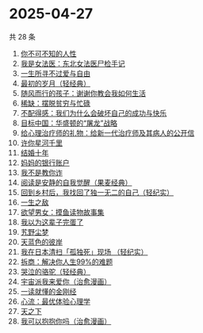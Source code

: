 # 2025-04-27

共 28 条

<!-- BEGIN WEREAD -->
<!-- 最后更新时间 2025-04-27 18:12:46 +0800 -->
1. [你不可不知的人性](https://weread.qq.com/web/bookDetail/bbe32320726cb7c7bbe431c)
1. [我是女法医：东北女法医尸检手记](https://weread.qq.com/web/bookDetail/d78329c0813ab9d9bg017663)
1. [一生所寻不过爱与自由](https://weread.qq.com/web/bookDetail/a7332ed0813ab9dfag0106c8)
1. [最初的岁月（轻经典）](https://weread.qq.com/web/bookDetail/ada32050813ab9dfag019850)
1. [随风而行的孩子：谢谢你教会我如何生活](https://weread.qq.com/web/bookDetail/d9132890813ab9c76g011423)
1. [稀缺：摆脱贫穷与忙碌](https://weread.qq.com/web/bookDetail/4a432d00813ab73e8g019b1a)
1. [不配得感：我们为什么会破坏自己的成功与快乐](https://weread.qq.com/web/bookDetail/91e32660813ab9d61g0130c3)
1. [目标中国：华盛顿的“屠龙”战略](https://weread.qq.com/web/bookDetail/b1432810813ab9dfdg016c1f)
1. [给心理治疗师的礼物：给新一代治疗师及其病人的公开信](https://weread.qq.com/web/bookDetail/afa32f70813ab9defg015f50)
1. [许你星河千里](https://weread.qq.com/web/bookDetail/5ff32df0718d8a435ffcbfd)
1. [结婚十年](https://weread.qq.com/web/bookDetail/48632f10813ab9d9bg0157ca)
1. [妈妈的银行账户](https://weread.qq.com/web/bookDetail/02e32c30813ab943bg011fdd)
1. [我不是教你诈](https://weread.qq.com/web/bookDetail/14232ed0813ab6d8fg019a70)
1. [阅读是安静的自我觉醒（果麦经典）](https://weread.qq.com/web/bookDetail/86e32d10813ab9d9bg0148b5)
1. [回到乡村后，我找回了独一无二的自己（轻纪实）](https://weread.qq.com/web/bookDetail/5a132de0813ab9d40g015bf2)
1. [一生之敌](https://weread.qq.com/web/bookDetail/96232f70813ab9596g010e94)
1. [欲望男女：摸鱼读物故事集](https://weread.qq.com/web/bookDetail/5e6323c0813ab9d99g0124e6)
1. [我以为这辈子完蛋了](https://weread.qq.com/web/bookDetail/39332f50813ab9cf3g010df3)
1. [艽野尘梦](https://weread.qq.com/web/bookDetail/c04325905e47adc0457d4a9)
1. [天蓝色的彼岸](https://weread.qq.com/web/bookDetail/c9d328e0813ab67d9g01743c)
1. [我在日本清扫「孤独死」现场 （轻纪实）](https://weread.qq.com/web/bookDetail/41332550813ab9dbbg016438)
1. [拆商：解决你人生99%的难题](https://weread.qq.com/web/bookDetail/0d032980813ab9b45g015d58)
1. [哭泣的骆驼（轻经典）](https://weread.qq.com/web/bookDetail/b1a32150813ab9de9g018141)
1. [宇宙派我来爱你（治愈漫画）](https://weread.qq.com/web/bookDetail/e0f326f0813ab9d99g0119e6)
1. [一读就懂的金刚经](https://weread.qq.com/web/bookDetail/0a232c70813ab9d9bg012217)
1. [心流：最优体验心理学](https://weread.qq.com/web/bookDetail/65e328b05e10e265eb76e03)
1. [天之下](https://weread.qq.com/web/bookDetail/4de326a0721770aa4de95f4)
1. [我可以抱抱你吗（治愈漫画）](https://weread.qq.com/web/bookDetail/30a32710813ab9d4dg015d4a)
<!-- END WEREAD -->